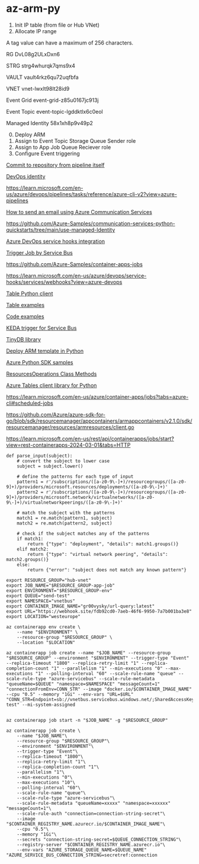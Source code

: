 # az-arm-py

1. Init IP table (from file or Hub VNet)
2. Allocate IP range

A tag value can have a maximum of 256 characters.

RG
DvL08g2ULxDxn6

STRG
strg4whurqk7qms9x4

VAULT
vault4rkz6qu72uqfbfa

VNET
vnet-lwxlt98lt28id9

Event Grid
event-grid-z85u0167jc913j

Event Topic
event-topic-lgddktlx6c0eol

Managed Identity
58x1xh8p9v49p2

0. Deploy ARM
1. Assign to Event Topic Storage Queue Sender role
2. Assign to App Job Queue Reciever role
3. Configure Event triggering

[Commit to repository from pipeline itself](https://programmingwithwolfgang.com/create-git-commits-in-azure-devops-yaml-pipeline/)

[DevOps identity](https://blog.xmi.fr/posts/azure-devops-authenticate-as-managed-identity/)

https://learn.microsoft.com/en-us/azure/devops/pipelines/tasks/reference/azure-cli-v2?view=azure-pipelines

[How to send an email using Azure Communication Services](https://github.com/MicrosoftDocs/azure-docs/blob/main/articles/communication-services/quickstarts/email/send-email.md)

https://github.com/Azure-Samples/communication-services-python-quickstarts/tree/main/use-managed-Identity

[Azure DevOps service hooks integration](https://learn.microsoft.com/en-us/azure/devops/service-hooks/overview?view=azure-devops)

[Trigger Job by Service Bus](https://techcommunity.microsoft.com/t5/apps-on-azure-blog/deploying-an-event-driven-job-with-azure-container-app-job-and/ba-p/3909279)

https://github.com/Azure-Samples/container-apps-jobs

https://learn.microsoft.com/en-us/azure/devops/service-hooks/services/webhooks?view=azure-devops

[Table Python client](https://pypi.org/project/azure-data-tables/)

[Table examples](https://github.com/Azure/azure-sdk-for-python/blob/main/sdk/tables/azure-data-tables/samples/sample_insert_delete_entities.py#L67-L73)

[Code examples](https://github.com/Azure/azure-sdk-for-python/tree/main/sdk/servicebus/azure-servicebus/samples)

[KEDA trigger for Service Bus](https://keda.sh/docs/2.14/scalers/azure-service-bus/)

[TinyDB library](https://tinydb.readthedocs.io/en/latest/getting-started.html#basic-usage)

[Deploy ARM template in Python](https://learn.microsoft.com/en-us/azure/azure-resource-manager/templates/deploy-python)

[Azure Python SDK samples](https://github.com/Azure-Samples/azure-samples-python-management/tree/main/samples/resources)

[ResourcesOperations Class Methods](https://learn.microsoft.com/en-us/python/api/azure-mgmt-resource/azure.mgmt.resource.resources.v2021_04_01.operations.resourcesoperations?view=azure-python)

[Azure Tables client library for Python](https://github.com/Azure/azure-sdk-for-python/tree/main/sdk/tables/azure-data-tables)

https://learn.microsoft.com/en-us/azure/container-apps/jobs?tabs=azure-cli#scheduled-jobs

https://github.com/Azure/azure-sdk-for-go/blob/sdk/resourcemanager/appcontainers/armappcontainers/v2.1.0/sdk/resourcemanager/resources/armresources/client.go

https://learn.microsoft.com/en-us/rest/api/containerapps/jobs/start?view=rest-containerapps-2024-03-01&tabs=HTTP


```
def parse_input(subject):  
    # convert the subject to lower case  
    subject = subject.lower()  
  
    # define the patterns for each type of input  
    pattern1 = r'/subscriptions/([a-z0-9\-]+)/resourcegroups/([a-z0-9]+)/providers/microsoft.resources/deployments/([a-z0-9\-]+)'  
    pattern2 = r'/subscriptions/([a-z0-9\-]+)/resourcegroups/([a-z0-9]+)/providers/microsoft.network/virtualnetworks/([a-z0-9\-]+)/virtualnetworkpeerings/([a-z0-9\-]+)'  
  
    # match the subject with the patterns  
    match1 = re.match(pattern1, subject)  
    match2 = re.match(pattern2, subject)  
  
    # check if the subject matches any of the patterns  
    if match1:  
        return {"type": "deployment", "details": match1.groups()}  
    elif match2:  
        return {"type": "virtual network peering", "details": match2.groups()}  
    else:  
        return {"error": "subject does not match any known pattern"}
```

```
export RESOURCE_GROUP="hub-vnet"
export JOB_NAME="$RESOURCE_GROUP-app-job"
export ENVIRONMENT="$RESOURCE_GROUP-env"
export QUEUE="send-test"
export NAMESPACE="vnetbus"
export CONTAINER_IMAGE_NAME="gr00vysky/url-query:latest"
export URL="https://webhook.site/fdb92cd0-7aeb-46f6-9950-7a7b001ba3e8"
export LOCATION="westeurope"

az containerapp env create \
    --name "$ENVIRONMENT" \
    --resource-group "$RESOURCE_GROUP" \
    --location "$LOCATION"

az containerapp job create --name "$JOB_NAME" --resource-group "$RESOURCE_GROUP" --environment "$ENVIRONMENT" --trigger-type "Event" --replica-timeout "1800" --replica-retry-limit "1" --replica-completion-count "1" --parallelism "1" --min-executions "0" --max-executions "1" --polling-interval "60" --scale-rule-name "queue" --scale-rule-type "azure-servicebus" --scale-rule-metadata "queueName=$QUEUE" "namespace=$NAMESPACE" "messageCount=1" "connectionFromEnv=CONN_STR" --image "docker.io/$CONTAINER_IMAGE_NAME" --cpu "0.5" --memory "1Gi" --env-vars "URL=$URL" "CONN_STR=Endpoint=sb://vnetbus.servicebus.windows.net/;SharedAccessKeyName=reader;SharedAccessKey=iA4WA3jhTD9G7b2q4HNy0UCP8WlDC8sCT+ASbJreYMA=;EntityPath=send-test" --mi-system-assigned


az containerapp job start -n "$JOB_NAME" -g "$RESOURCE_GROUP"

az containerapp job create \
    --name "$JOB_NAME"\
    --resource-group "$RESOURCE_GROUP"\
    --environment "$ENVIRONMENT"\
    --trigger-type "Event"\
    --replica-timeout "1800"\
    --replica-retry-limit "1"\
    --replica-completion-count "1"\
    --parallelism "1"\
    --min-executions "0"\
    --max-executions "10"\
    --polling-interval "60"\
    --scale-rule-name "queue"\
    --scale-rule-type "azure-servicebus"\
    --scale-rule-metadata "queueName=xxxxx" "namespace=xxxxxx" "messageCount=1"\
    --scale-rule-auth "connection=connection-string-secret"\
    --image "$CONTAINER_REGISTRY_NAME.azurecr.io/$CONTAINER_IMAGE_NAME"\
    --cpu "0.5"\
    --memory "1Gi"\
    --secrets "connection-string-secret=$QUEUE_CONNECTION_STRING"\
    --registry-server "$CONTAINER_REGISTRY_NAME.azurecr.io"\
    --env-vars "AZURE_STORAGE_QUEUE_NAME=$QUEUE_NAME" "AZURE_SERVICE_BUS_CONNECTION_STRING=secretref:connection

```

